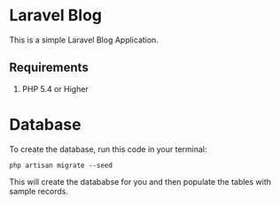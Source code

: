 Laravel Blog
============

This is a simple Laravel Blog Application.

Requirements
------------

1. PHP 5.4 or Higher

Database
========

To create the database, run this code in your terminal:

	php artisan migrate --seed
	
This will create the datababse for you and then populate the tables with sample records.
